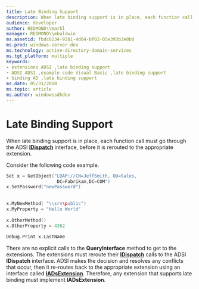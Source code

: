 ```yaml
---
title: Late Binding Support
description: When late binding support is in place, each function call must go through the ADSI IDispatch interface, before it is rerouted to the appropriate extension.
audience: developer
author: REDMOND\\markl
manager: REDMOND\\mbaldwin
ms.assetid: fbdc6234-9381-4d64-bf02-05e393b3e0bd
ms.prod: windows-server-dev
ms.technology: active-directory-domain-services
ms.tgt_platform: multiple
keywords:
- extensions ADSI ,late binding support
- ADSI ADSI ,example code Visual Basic ,late binding support
- binding AD ,late binding support
ms.date: 05/31/2018
ms.topic: article
ms.author: windowssdkdev
---
```


# Late Binding Support

When late binding support is in place, each function call must go through the ADSI [**IDispatch**](ebbff4bc-36b2-4861-9efa-ffa45e013eb5) interface, before it is rerouted to the appropriate extension.

Consider the following code example.


```C++
Set x = GetObject("LDAP://CN=JeffSmith, OU=Sales, 
                   DC=Fabrikam,DC=COM")
x.SetPassword("newPassword")
 
 
x.MyNewMethod( "\\srv\public")
x.MyProperty = "Hello World"
 
x.OtherMethod()
x.OtherProperty = 4362
 
Debug.Print x.LastName
```



There are no explicit calls to the **QueryInterface** method to get to the extensions. The extensions must reroute their [**IDispatch**](ebbff4bc-36b2-4861-9efa-ffa45e013eb5) calls to the ADSI **IDispatch** interface. ADSI makes the decision and resolves any conflicts that occur, then it re-routes back to the appropriate extension using an interface called [**IADsExtension**](/windows/win32/Iads/nn-iads-iadsextension?branch=master). Therefore, any extension that supports late binding must implement **IADsExtension**.

 

 




